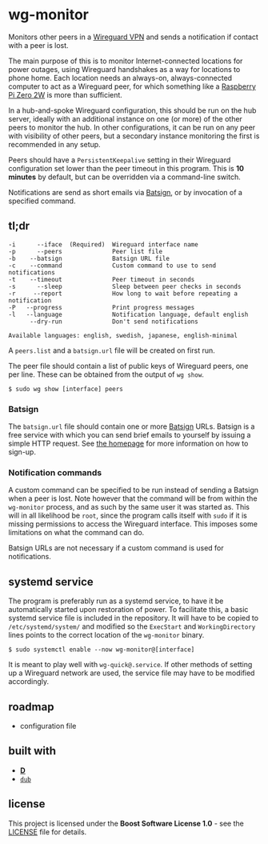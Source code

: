 # wg-monitor

Monitors other peers in a [Wireguard VPN](https://www.wireguard.com) and sends a notification if contact with a peer is lost.

The main purpose of this is to monitor Internet-connected locations for power outages, using Wireguard handshakes as a way for locations to phone home. Each location needs an always-on, always-connected computer to act as a Wireguard peer, for which something like a [Raspberry Pi Zero 2W](https://www.raspberrypi.com/products/raspberry-pi-zero-2-w) is more than sufficient.

In a hub-and-spoke Wireguard configuration, this should be run on the hub server, ideally with an additional instance on one (or more) of the other peers to monitor the hub. In other configurations, it can be run on any peer with visibility of other peers, but a secondary instance monitoring the first is recommended in any setup.

Peers should have a `PersistentKeepalive` setting in their Wireguard configuration set lower than the peer timeout in this program. This is **10 minutes** by default, but can be overridden via a command-line switch.

Notifications are send as short emails via [Batsign](https://batsign.me), or by invocation of a specified command.

## tl;dr

```
-i      --iface  (Required)  Wireguard interface name
-p      --peers              Peer list file
-b    --batsign              Batsign URL file
-c    --command              Custom command to use to send notifications
-t    --timeout              Peer timeout in seconds
-s      --sleep              Sleep between peer checks in seconds
-r     --report              How long to wait before repeating a notification
-P   --progress              Print progress messages
-l   --language              Notification language, default english
      --dry-run              Don't send notifications

Available languages: english, swedish, japanese, english-minimal
```

A `peers.list` and a `batsign.url` file will be created on first run.

The peer file should contain a list of public keys of Wireguard peers, one per line. These can be obtained from the output of `wg show`.

```shell
$ sudo wg show [interface] peers
```

### Batsign

The `batsign.url` file should contain one or more [Batsign](https://batsign.me) URLs. Batsign is a free service with which you can send brief emails to yourself by issuing a simple HTTP request. See [the homepage](https://batsign.me) for more information on how to sign-up.

### Notification commands

A custom command can be specified to be run instead of sending a Batsign when a peer is lost. Note however that the command will be from within the `wg-monitor` process, and as such by the same user it was started as. This will in all likelihood be `root`, since the program calls itself with `sudo` if it is missing permissions to access the Wireguard interface. This imposes some limitations on what the command can do.

Batsign URLs are not necessary if a custom command is used for notifications.

## systemd service

The program is preferably run as a systemd service, to have it be automatically started upon restoration of power. To facilitate this, a basic systemd service file is included in the repository. It will have to be copied to `/etc/systemd/system/` and modified so the `ExecStart` and `WorkingDirectory` lines points to the correct location of the `wg-monitor` binary.

```shell
$ sudo systemctl enable --now wg-monitor@[interface]
```

It is meant to play well with `wg-quick@.service`. If other methods of setting up a Wireguard network are used, the service file may have to be modified accordingly.

## roadmap

* configuration file

## built with

* [**D**](https://dlang.org)
* [`dub`](https://code.dlang.org)

## license

This project is licensed under the **Boost Software License 1.0** - see the [LICENSE](LICENSE) file for details.
